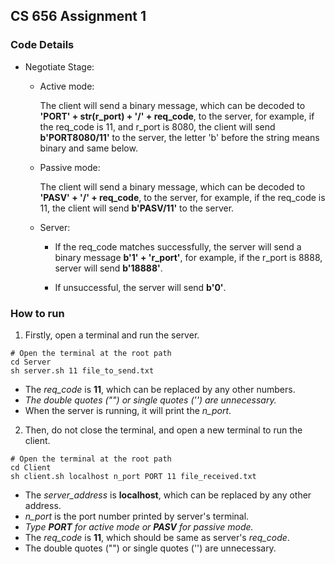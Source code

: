 ## CS 656 Assignment 1

### Code Details

- Negotiate Stage:

  - Active mode:

    The client will send a binary message, which can be decoded to **'PORT' + str(r_port) + '/' + req_code**, to the server, for example, if the req_code is  11, and r_port is 8080, the client will send **b'PORT8080/11'** to the server, the letter 'b' before the string means binary and same below.

  - Passive mode:

    The client will send a binary message, which can be decoded to **'PASV' + '/' + req_code**, to the server, for example, if the req_code is 11, the client will send **b'PASV/11'** to the server.

  - Server:

    - If the req_code matches successfully, the server will send a binary message **b'1' + 'r_port'**, for example, if the r_port is 8888, server will send **b'18888'**.

    - If unsuccessful, the server will send **b'0'**.

### How to run

1. Firstly, open a terminal and run the server.

```shell
# Open the terminal at the root path
cd Server
sh server.sh 11 file_to_send.txt
```

- The *req_code* is **11**, which can be replaced by any other numbers.
- *The  double quotes ("") or single quotes ('') are unnecessary.*
- When the server is running, it will print the *n_port*.

2. Then, do not close the terminal, and open a new terminal to run the client.

```shell
# Open the terminal at the root path
cd Client
sh client.sh localhost n_port PORT 11 file_received.txt
```

- The *server_address* is **localhost**, which can be replaced by any other address.
- *n_port* is the port number printed by server's terminal.
- *Type **PORT** for active mode or **PASV** for passive mode.*
- The *req_code* is **11**, which should be same as server's *req_code*.
- The  double quotes ("") or single quotes ('') are unnecessary.
